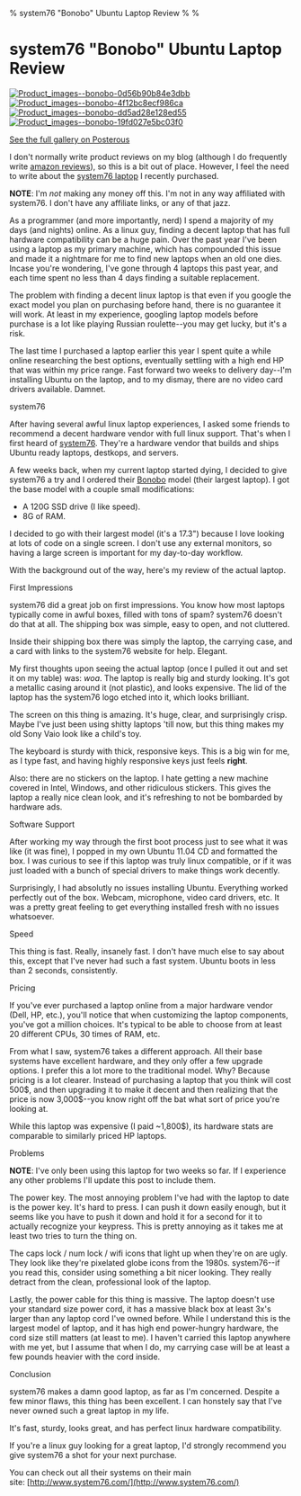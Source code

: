% system76 "Bonobo" Ubuntu Laptop Review
%
%

system76 "Bonobo" Ubuntu Laptop Review
======================================

[![Product\_images--bonobo-0d56b90b84e3dbb](http://getfile4.posterous.com/getfile/files.posterous.com/temp-2011-12-19/BiDbHEAcpDybvztajarlDjigeBApkFEdjqeypIbIGyuDvcbbzcuqIeziriCw/product_images--bonobo-0d56b90b84e3dbb.png.scaled696.png)](./images/86463786-0-product_images--bonobo-0d56b90b84e3dbb.png.scaled1000.png)
[![Product\_images--bonobo-4f12bc8ecf986ca](http://getfile9.posterous.com/getfile/files.posterous.com/temp-2011-12-19/doeqkyizguFmDkCxqEBeHoofcdxxdBDoqHBhryjngsraipfiuueAnHfJskkz/product_images--bonobo-4f12bc8ecf986ca.png.scaled696.png)](./images/86463786-1-product_images--bonobo-4f12bc8ecf986ca.png.scaled1000.png)
[![Product\_images--bonobo-dd5ad28e128ed55](./images/86463786-2-product_images--bonobo-dd5ad28e128ed55.png.scaled696.png)](./images/86463786-2-product_images--bonobo-dd5ad28e128ed55.png.scaled1000.png)
[![Product\_images--bonobo-19fd027e5bc03f0](http://getfile0.posterous.com/getfile/files.posterous.com/temp-2011-12-19/wbcJolkeouEoJlkwmECjiveudfJAdlFGkedytFumHeouydxldwsemnfJqexd/product_images--bonobo-19fd027e5bc03f0.png.scaled696.png)](./images/86463786-3-product_images--bonobo-19fd027e5bc03f0.png.scaled1000.png)

[See the full gallery on
Posterous](http://rdegges.com/system76-bonobo-ubuntu-laptop-review)

I don't normally write product reviews on my blog (although I do
frequently write [amazon
reviews](http://www.amazon.com/gp/pdp/profile/A3E3Y9R7W5NAI8 "My Amazon Reviewer Profile")),
so this is a bit out of place. However, I feel the need to write about
the [system76
laptop](http://www.system76.com/laptops/model/bonobo "system76 Bonobo Laptop")
I recently purchased.

**NOTE**: I'm *not* making any money off this. I'm not in any way
affiliated with system76. I don't have any affiliate links, or any of
that jazz.

As a programmer (and more importantly, nerd) I spend a majority of my
days (and nights) online. As a linux guy, finding a decent laptop that
has full hardware compatibility can be a huge pain. Over the past year
I've been using a laptop as my primary machine, which has compounded
this issue and made it a nightmare for me to find new laptops when an
old one dies. Incase you're wondering, I've gone through 4 laptops this
past year, and each time spent no less than 4 days finding a suitable
replacement.

The problem with finding a decent linux laptop is that even if you
google the exact model you plan on purchasing before hand, there is no
guarantee it will work. At least in my experience, googling laptop
models before purchase is a lot like playing Russian roulette--you may
get lucky, but it's a risk.

The last time I purchased a laptop earlier this year I spent quite a
while online researching the best options, eventually settling with a
high end HP that was within my price range. Fast forward two weeks to
delivery day--I'm installing Ubuntu on the laptop, and to my dismay,
there are no video card drivers available. Damnet.

system76

After having several awful linux laptop experiences, I asked some
friends to recommend a decent hardware vendor with full linux support.
That's when I first heard of
[system76](http://www.system76.com/home/ "system76 Ubuntu Systems").
They're a hardware vendor that builds and ships Ubuntu ready laptops,
destkops, and servers.

A few weeks back, when my current laptop started dying, I decided to
give system76 a try and I ordered their
[Bonobo](http://www.system76.com/laptops/model/bonobo "system76 Bonobo")
model (their largest laptop). I got the base model with a couple small
modifications:

-   A 120G SSD drive (I like speed).
-   8G of RAM.

I decided to go with their largest model (it's a 17.3") because I love
looking at lots of code on a single screen. I don't use any external
monitors, so having a large screen is important for my day-to-day
workflow.

With the background out of the way, here's my review of the actual
laptop.

First Impressions

system76 did a great job on first impressions. You know how most laptops
typically come in awful boxes, filled with tons of spam? system76
doesn't do that at all. The shipping box was simple, easy to open, and
not cluttered.

Inside their shipping box there was simply the laptop, the carrying
case, and a card with links to the system76 website for help. Elegant.

My first thoughts upon seeing the actual laptop (once I pulled it out
and set it on my table) was: *woa*. The laptop is really big and sturdy
looking. It's got a metallic casing around it (not plastic), and looks
expensive. The lid of the laptop has the system76 logo etched into it,
which looks brilliant.

The screen on this thing is amazing. It's huge, clear, and surprisingly
crisp. Maybe I've just been using shitty laptops 'till now, but this
thing makes my old Sony Vaio look like a child's toy.

The keyboard is sturdy with thick, responsive keys. This is a big win
for me, as I type fast, and having highly responsive keys just feels
**right**.

Also: there are no stickers on the laptop. I hate getting a new machine
covered in Intel, Windows, and other ridiculous stickers. This gives the
laptop a really nice clean look, and it's refreshing to not be bombarded
by hardware ads.

Software Support

After working my way through the first boot process just to see what it
was like (it was fine), I popped in my own Ubuntu 11.04 CD and formatted
the box. I was curious to see if this laptop was truly linux compatible,
or if it was just loaded with a bunch of special drivers to make things
work decently.

Surprisingly, I had absolutly no issues installing Ubuntu. Everything
worked perfectly out of the box. Webcam, microphone, video card drivers,
etc. It was a pretty great feeling to get everything installed fresh
with no issues whatsoever.

Speed

This thing is fast. Really, insanely fast. I don't have much else to say
about this, except that I've never had such a fast system. Ubuntu boots
in less than 2 seconds, consistently.

Pricing

If you've ever purchased a laptop online from a major hardware vendor
(Dell, HP, etc.), you'll notice that when customizing the laptop
components, you've got a million choices. It's typical to be able to
choose from at least 20 different CPUs, 30 times of RAM, etc.

From what I saw, system76 takes a different approach. All their base
systems have excellent hardware, and they only offer a few upgrade
options. I prefer this a lot more to the traditional model. Why? Because
pricing is a lot clearer. Instead of purchasing a laptop that you think
will cost 500\$, and then upgrading it to make it decent and then
realizing that the price is now 3,000\$--you know right off the bat what
sort of price you're looking at.

While this laptop was expensive (I paid \~1,800\$), its hardware stats
are comparable to similarly priced HP laptops.

Problems

**NOTE**: I've only been using this laptop for two weeks so far. If I
experience any other problems I'll update this post to include them.

The power key. The most annoying problem I've had with the laptop to
date is the power key. It's hard to press. I can push it down easily
enough, but it seems like you have to push it down and hold it for a
second for it to actually recognize your keypress. This is pretty
annoying as it takes me at least two tries to turn the thing on.

The caps lock / num lock / wifi icons that light up when they're on are
ugly. They look like they're pixelated globe icons from the 1980s.
system76--if you read this, consider using something a bit nicer
looking. They really detract from the clean, professional look of the
laptop.

Lastly, the power cable for this thing is massive. The laptop doesn't
use your standard size power cord, it has a massive black box at least
3x's larger than any laptop cord I've owned before. While I understand
this is the largest model of laptop, and it has high end power-hungry
hardware, the cord size still matters (at least to me). I haven't
carried this laptop anywhere with me yet, but I assume that when I do,
my carrying case will be at least a few pounds heavier with the cord
inside.

Conclusion

system76 makes a damn good laptop, as far as I'm concerned. Despite a
few minor flaws, this thing has been excellent. I can honstely say that
I've never owned such a great laptop in my life.

It's fast, sturdy, looks great, and has perfect linux hardware
compatibility.

If you're a linux guy looking for a great laptop, I'd strongly recommend
you give system76 a shot for your next purchase.

You can check out all their systems on their main
site: [http://www.system76.com/](http://www.system76.com/)

